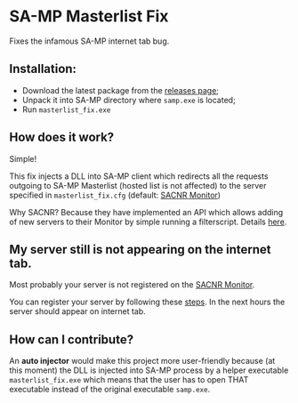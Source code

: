 # SA-MP Masterlist Fix
Fixes the infamous SA-MP internet tab bug.



## Installation:
* Download the latest package from the [releases page](https://github.com/spmn/sa-mp_masterlist_fix/releases);
* Unpack it into SA-MP directory where `samp.exe` is located;
* Run `masterlist_fix.exe`


## How does it work?
Simple! 

This fix injects a DLL into SA-MP client which redirects all the requests outgoing to SA-MP Masterlist (hosted list is not affected) to the server specified in `masterlist_fix.cfg` (default: [SACNR Monitor](http://monitor.sacnr.com/))

Why SACNR? Because they have implemented an API which allows adding of new servers to their Monitor by simple running a filterscript. Details [here](http://monitor.sacnr.com/api.html). 


## My server still is not appearing on the internet tab.
Most probably your server is not registered on the [SACNR Monitor](http://monitor.sacnr.com/). 

You can register your server by following these [steps](http://monitor.sacnr.com/api.html). In the next hours the server should appear on internet tab.


## How can I contribute?
An **auto injector** would make this project more user-friendly because (at this moment) the DLL is injected into SA-MP process by a helper executable `masterlist_fix.exe` which means that the user has to open THAT executable instead of the original executable `samp.exe`.
